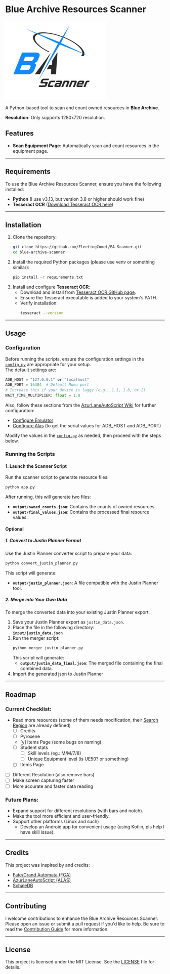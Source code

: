 # Blue Archive Resources Scanner
![Logo](<assets/images/BA-Scanner_symbolon.png>)

A Python-based tool to scan and count owned resources in **Blue Archive**.

**Resolution**: Only supports 1280x720 resolution.

## Features

- **Scan Equipment Page**: Automatically scan and count resources in the equipment page.

---

## Requirements

To use the Blue Archive Resources Scanner, ensure you have the following installed:

- **Python** (I use v3.13, but version 3.8 or higher should work fine)
- **Tesseract OCR** ([Download Tesseract OCR here](https://github.com/tesseract-ocr/tesseract))

---

## Installation

1. Clone the repository:
   ```bash
   git clone https://github.com/FleetingComet/BA-Scanner.git
   cd blue-archive-scanner
   ```
2. Install the required Python packages (please use venv or something similar):
   ```bash
   pip install -r requirements.txt
   ```
3. Install and configure **Tesseract OCR**:
   - Download and install from [Tesseract OCR GitHub page](https://github.com/tesseract-ocr/tesseract).
   - Ensure the Tesseract executable is added to your system's PATH.
   - Verify installation:
     ```bash
     tesseract --version
     ```

---

## Usage

### Configuration
Before running the scripts, ensure the configuration settings in the [`config.py`](config.py) are appropriate for your setup.  
The default settings are:
```python
ADB_HOST = "127.0.0.1" or "localhost"
ADB_PORT = 16384  # Default Mumu port
# Increase this if your device is laggy (e.g., 1.1, 1.8, or 2)
WAIT_TIME_MULTIPLIER: float = 1.0
```

Also, follow these sections from the [AzurLaneAutoScript Wiki](https://github.com/LmeSzinc/AzurLaneAutoScript/wiki) for further configuration:
- [Configure Emulator](https://github.com/LmeSzinc/AzurLaneAutoScript/wiki/Installation_en#configure-emulator)
- [Configure Alas](https://github.com/LmeSzinc/AzurLaneAutoScript/wiki/Installation_en#configure-alas) (to get the serial values for ADB_HOST and ADB_PORT)

Modify the values in the [`config.py`](config.py) as needed, then proceed with the steps below.

### Running the Scripts

#### 1. Launch the Scanner Script  
Run the scanner script to generate resource files:  
```bash
python app.py
```
After running, this will generate two files:  
- **`output/owned_counts.json`**: Contains the counts of owned resources.  
- **`output/final_values.json`**: Contains the processed final resource values.

#### Optional
##### 1. Convert to Justin Planner Format
Use the Justin Planner converter script to prepare your data:
   ```bash
   python convert_justin_planner.py
   ```
   This script will generate:  
   - **`output/justin_planner.json`**: A file compatible with the Justin Planner tool.
   
##### 2. Merge into Your Own Data
To merge the converted data into your existing Justin Planner export:
   1. Save your Justin Planner export as `justin_data.json`.  
   2. Place the file in the following directory:  
      **`input/justin_data.json`**  
   3. Run the merger script:  
      ```bash
      python merger_justin_planner.py
      ```  
      This script will generate:  
         - **`output/justin_data_final.json`**: The merged file containing the final combined data.  
   4. Import the generated json to Justin Planner

---

## Roadmap

### Current Checklist:

- Read more resources (some of them needs modification, their [Search Region](src/locations/search.py) are already defined)
  - [ ] Credits
  - [ ] Pyroxene
  - [y] Items Page (some bugs on naming)
  - [ ] Student stats
      - [ ] Skill levels (eg.: M/M/7/8)
      - [ ] Unique Equipment level (is UE50? or something)
  - [ ] Items Page 
- [ ] Different Resolution (also remove bars)
- [ ] Make screen capturing faster
- [ ] More accurate and faster data reading
<!-- - [ ] Comet Haley -->
<!-- - [x] Earth (Orbit/Moon) -->

### Future Plans:
  - Expand support for different resolutions (with bars and notch).
  - Make the tool more efficient and user-friendly.
  - Support other platforms (Linux and such)
    - Develop an Android app for convenient usage (using Kotlin, pls help I have skill issue).

---

## Credits

This project was inspired by and credits:

- [Fate/Grand Automata (FGA)](https://github.com/Fate-Grand-Automata/FGA)
- [AzurLaneAutoScript (ALAS)](https://github.com/LmeSzinc/AzurLaneAutoScript)
- [SchaleDB](https://github.com/SchaleDB/SchaleDB)

---

## Contributing

I welcome contributions to enhance the Blue Archive Resources Scanner. Please open an issue or submit a pull request if you'd like to help. Be sure to read the [Contribution Guide](CONTRIBUTING.md) for more information.

---

## License

This project is licensed under the MIT License. See the [LICENSE](LICENSE) file for details.

